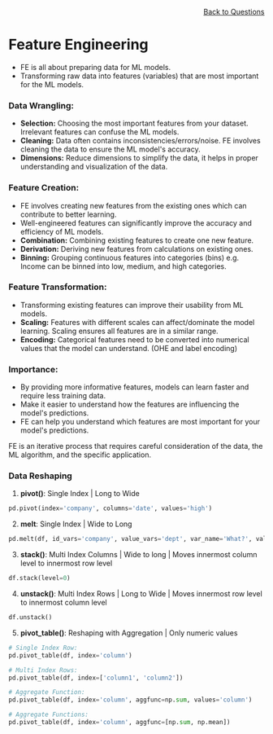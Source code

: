 <p align='right'><a align="right" href="https://github.com/KIRANKUMAR7296/Library/blob/main/Interview.md">Back to Questions</a></p>

# Feature Engineering
 
- FE is all about preparing data for ML models.
- Transforming raw data into features (variables) that are most important for the ML models.

### **Data Wrangling:**
- **Selection:** Choosing the most important features from your dataset. Irrelevant features can confuse the ML models.
- **Cleaning:** Data often contains inconsistencies/errors/noise. FE involves cleaning the data to ensure the ML model's accuracy.
- **Dimensions:** Reduce dimensions to simplify the data, it helps in proper understanding and visualization of the data.

### **Feature Creation:**
- FE involves creating new features from the existing ones which can contribute to better learning.
- Well-engineered features can significantly improve the accuracy and efficiency of ML models.
- **Combination:** Combining existing features to create one new feature.
- **Derivation:** Deriving new features from calculations on existing ones.
- **Binning:** Grouping continuous features into categories (bins) e.g. Income can be binned into low, medium, and high categories.

### **Feature Transformation:**
- Transforming existing features can improve their usability from ML models.
- **Scaling:** Features with different scales can affect/dominate the model learning. Scaling ensures all features are in a similar range.
- **Encoding:** Categorical features need to be converted into numerical values that the model can understand. (OHE and label encoding)

### **Importance:**
- By providing more informative features, models can learn faster and require less training data.
- Make it easier to understand how the features are influencing the model's predictions.
- FE can help you understand which features are most important for your model's predictions.

FE is an iterative process that requires careful consideration of the data, the ML algorithm, and the specific application. 

### **Data Reshaping**
1. **pivot()**: Single Index | Long to Wide

```python
pd.pivot(index='company', columns='date', values='high')
```

2. **melt**: Single Index | Wide to Long

```python
pd.melt(df, id_vars='company', value_vars='dept', var_name='What?', value_name='Which?')
```

3. **stack()**: Multi Index Columns | Wide to long | Moves innermost column level to innermost row level

```python
df.stack(level=0)
```   

4. **unstack()**: Multi Index Rows | Long to Wide | Moves innermost row level to innermost column level

```python
df.unstack()
```

5. **pivot_table()**: Reshaping with Aggregation | Only numeric values

```python
# Single Index Row:
pd.pivot_table(df, index='column')

# Multi Index Rows:
pd.pivot_table(df, index=['column1', 'column2'])

# Aggregate Function:
pd.pivot_table(df, index='column', aggfunc=np.sum, values='column')

# Aggregate Functions:
pd.pivot_table(df, index='column', aggfunc=[np.sum, np.mean])
```

